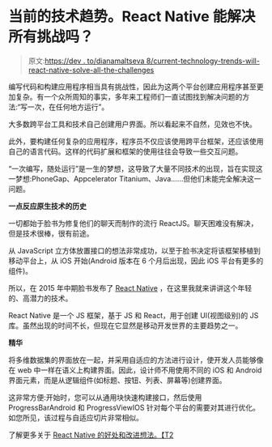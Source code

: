 # 当前的技术趋势。React Native 能解决所有挑战吗？

> 原文:[https://dev . to/dianamaltseva 8/current-technology-trends-will-react-native-solve-all-the-challenges](https://dev.to/dianamaltseva8/current-technology-trends-will-react-native-solve-all-the-challenges)

编写代码和构建应用程序相当具有挑战性，因此为这两个平台创建应用程序甚至更加复杂。有一个众所周知的事实，多年来工程师们一直试图找到解决问题的方法:“写一次，在任何地方运行”。

大多数跨平台工具和技术自己创建用户界面。所以看起来不自然，见效也不快。

此外，要构建任何复杂的应用程序，程序员不仅应该使用跨平台框架，还应该使用自己的语言代码。这样的代码扩展和框架的使用往往会导致一些交互问题。

“一次编写，随处运行”是一生的梦想，这导致了大量不同技术的出现，旨在实现这一梦想:PhoneGap、Appcelerator Titanium、Java……但他们未能完全解决这一问题。

**一点反应原生技术的历史**

一切都始于脸书为修复他们的聊天而制作的流行 ReactJS。聊天困难没有解决，但是技术很棒，很有前途。

从 JavaScript 立方体放置接口的想法非常成功，以至于脸书决定将该框架移植到移动平台上，从 iOS 开始(Android 版本在 6 个月后出现，因此 iOS 平台有更多的组件)。

所以，在 2015 年中期脸书发布了 [React Native](https://facebook.github.io/react-native/) ，在这里我就来讲讲这个年轻的、高潜力的技术。

React Native 是一个 JS 框架，基于 JS 和 React，用于创建 UI(视图级别)的 JS 库。虽然出现的时间不长，但现在它显然是移动开发世界的主要趋势之一。

**精华**

将多维数据集的界面放在一起，并采用自适应的方法进行设计，使开发人员能够像在 web 中一样在语义上构建界面。因此，设计师不用使用不同的 iOS 和 Android 界面元素，而是从逻辑组件(如标题、按钮、列表、屏幕等)创建界面。

这非常方便:开始时，您可以从通用块快速构建接口，然后使用 ProgressBarAndroid 和 ProgressViewIOS 针对每个平台的需要对其进行优化。如您所见，该过程与自适应切片非常相似。

了解更多关于 [React Native 的好处和改进想法。【T2](https://smartym.pro/blog/latest-technology-trends-will-react-native-solve-all-challenges/)